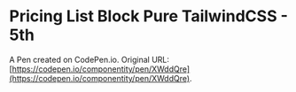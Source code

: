 # Pricing List Block Pure TailwindCSS - 5th

A Pen created on CodePen.io. Original URL: [https://codepen.io/componentity/pen/XWddQre](https://codepen.io/componentity/pen/XWddQre).


